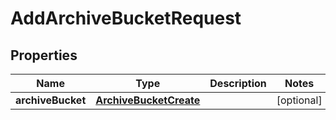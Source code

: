 

# AddArchiveBucketRequest


## Properties

| Name | Type | Description | Notes |
|------------ | ------------- | ------------- | -------------|
|**archiveBucket** | [**ArchiveBucketCreate**](ArchiveBucketCreate.md) |  |  [optional] |



